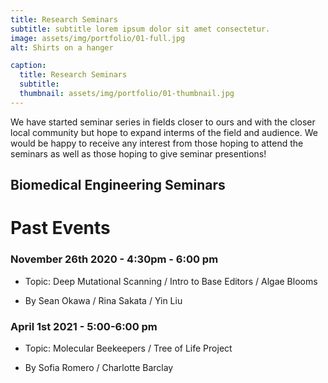 ```yaml
---
title: Research Seminars
subtitle: subtitle lorem ipsum dolor sit amet consectetur.
image: assets/img/portfolio/01-full.jpg
alt: Shirts on a hanger

caption:
  title: Research Seminars
  subtitle: 
  thumbnail: assets/img/portfolio/01-thumbnail.jpg
---
```


We have started seminar series in fields closer to ours and with the closer local community but hope to expand interms of the field and audience.
We would be happy to receive any interest from those hoping to attend the seminars as well as those hoping to give seminar presentions!

## Biomedical Engineering Seminars

# Past Events

### November 26th 2020 - 4:30pm - 6:00 pm

- Topic: Deep Mutational Scanning / Intro to Base Editors / Algae Blooms

- By Sean Okawa / Rina Sakata / Yin Liu

### April 1st 2021 - 5:00-6:00 pm

- Topic: Molecular Beekeepers / Tree of Life Project

- By Sofia Romero / Charlotte Barclay
